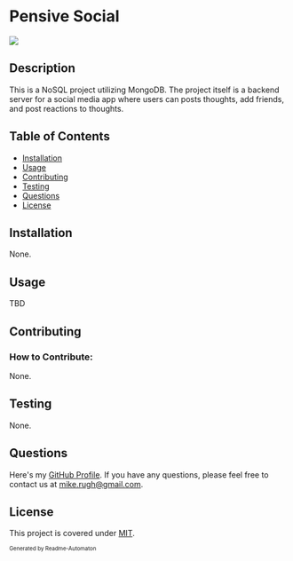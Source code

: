# Pensive Social
![](https://img.shields.io/badge/License-MIT-green)

## Description

This is a NoSQL project utilizing MongoDB. The project itself is a backend server for a social media app where users can posts thoughts, add friends, and post reactions to thoughts.

## Table of Contents
- [Installation](#Installation)
- [Usage](#Usage)
- [Contributing](#Contributing)
- [Testing](#Testing)
- [Questions](#Questions)
- [License](#License)

## Installation

None.

## Usage

TBD

## Contributing
### How to Contribute:

None.

## Testing

None.

## Questions

Here's my [GitHub Profile](https://github.com/DA-Mike/).
If you have any questions, please feel free to contact us at mike.rugh@gmail.com.

## License

This project is covered under [MIT](https://choosealicense.com/licenses/mit/).


<sup><sub>Generated by Readme-Automaton</sub></sup>
